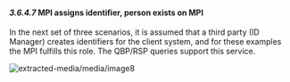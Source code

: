 #### *3.6.4.7* MPI assigns identifier, person exists on MPI

In the next set of three scenarios, it is assumed that a third party (ID Manager) creates identifiers for the client system, and for these examples the MPI fulfills this role. The QBP/RSP queries support this service.

![extracted-media/media/image8](extracted-media/media/image8.emf)

